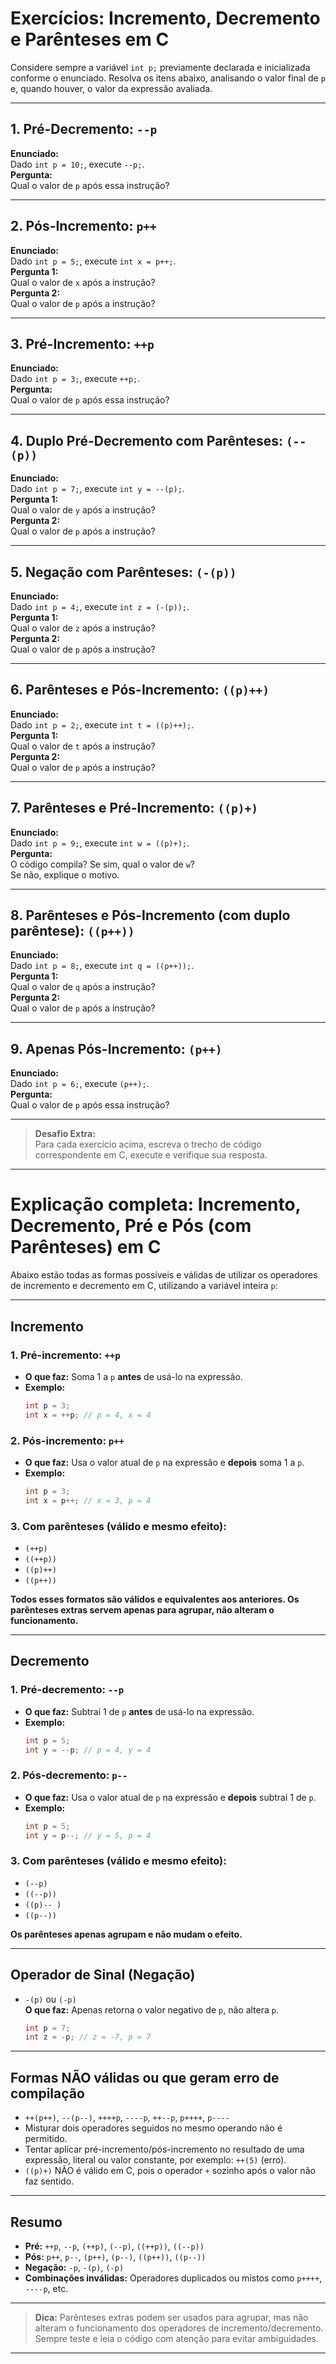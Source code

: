 # Exercícios: Incremento, Decremento e Parênteses em C

Considere sempre a variável `int p;` previamente declarada e inicializada conforme o enunciado. Resolva os itens abaixo, analisando o valor final de `p` e, quando houver, o valor da expressão avaliada.

---

## 1. Pré-Decremento: `--p`
**Enunciado:**  
Dado `int p = 10;`, execute `--p;`.  
**Pergunta:**  
Qual o valor de `p` após essa instrução?

---

## 2. Pós-Incremento: `p++`
**Enunciado:**  
Dado `int p = 5;`, execute `int x = p++;`.  
**Pergunta 1:**  
Qual o valor de `x` após a instrução?  
**Pergunta 2:**  
Qual o valor de `p` após a instrução?

---

## 3. Pré-Incremento: `++p`
**Enunciado:**  
Dado `int p = 3;`, execute `++p;`.  
**Pergunta:**  
Qual o valor de `p` após essa instrução?

---

## 4. Duplo Pré-Decremento com Parênteses: `(--(p))`
**Enunciado:**  
Dado `int p = 7;`, execute `int y = --(p);`.  
**Pergunta 1:**  
Qual o valor de `y` após a instrução?  
**Pergunta 2:**  
Qual o valor de `p` após a instrução?

---

## 5. Negação com Parênteses: `(-(p))`
**Enunciado:**  
Dado `int p = 4;`, execute `int z = (-(p));`.  
**Pergunta 1:**  
Qual o valor de `z` após a instrução?  
**Pergunta 2:**  
Qual o valor de `p` após a instrução?

---

## 6. Parênteses e Pós-Incremento: `((p)++)`
**Enunciado:**  
Dado `int p = 2;`, execute `int t = ((p)++);`.  
**Pergunta 1:**  
Qual o valor de `t` após a instrução?  
**Pergunta 2:**  
Qual o valor de `p` após a instrução?

---

## 7. Parênteses e Pré-Incremento: `((p)+)`
**Enunciado:**  
Dado `int p = 9;`, execute `int w = ((p)+);`.  
**Pergunta:**  
O código compila? Se sim, qual o valor de `w`?  
Se não, explique o motivo.

---

## 8. Parênteses e Pós-Incremento (com duplo parêntese): `((p++))`
**Enunciado:**  
Dado `int p = 8;`, execute `int q = ((p++));`.  
**Pergunta 1:**  
Qual o valor de `q` após a instrução?  
**Pergunta 2:**  
Qual o valor de `p` após a instrução?

---

## 9. Apenas Pós-Incremento: `(p++)`
**Enunciado:**  
Dado `int p = 6;`, execute `(p++);`.  
**Pergunta:**  
Qual o valor de `p` após essa instrução?

---

> **Desafio Extra:**  
Para cada exercício acima, escreva o trecho de código correspondente em C, execute e verifique sua resposta.

---

# Explicação completa: Incremento, Decremento, Pré e Pós (com Parênteses) em C

Abaixo estão todas as formas possíveis e válidas de utilizar os operadores de incremento e decremento em C, utilizando a variável inteira `p`:

---

## Incremento

### 1. Pré-incremento: `++p`
- **O que faz:** Soma 1 a `p` **antes** de usá-lo na expressão.
- **Exemplo:**
  ```c
  int p = 3;
  int x = ++p; // p = 4, x = 4
  ```

### 2. Pós-incremento: `p++`
- **O que faz:** Usa o valor atual de `p` na expressão e **depois** soma 1 a `p`.
- **Exemplo:**
  ```c
  int p = 3;
  int x = p++; // x = 3, p = 4
  ```

### 3. Com parênteses (válido e mesmo efeito):

- `(++p)`  
- `((++p))`  
- `((p)++)`  
- `((p++))`

**Todos esses formatos são válidos e equivalentes aos anteriores. Os parênteses extras servem apenas para agrupar, não alteram o funcionamento.**

---

## Decremento

### 1. Pré-decremento: `--p`
- **O que faz:** Subtrai 1 de `p` **antes** de usá-lo na expressão.
- **Exemplo:**
  ```c
  int p = 5;
  int y = --p; // p = 4, y = 4
  ```

### 2. Pós-decremento: `p--`
- **O que faz:** Usa o valor atual de `p` na expressão e **depois** subtrai 1 de `p`.
- **Exemplo:**
  ```c
  int p = 5;
  int y = p--; // y = 5, p = 4
  ```

### 3. Com parênteses (válido e mesmo efeito):

- `(--p)`  
- `((--p))`  
- `((p)-- )`  
- `((p--))`

**Os parênteses apenas agrupam e não mudam o efeito.**

---

## Operador de Sinal (Negação)

- `-(p)` ou `(-p)`  
  **O que faz:** Apenas retorna o valor negativo de `p`, não altera `p`.
  ```c
  int p = 7;
  int z = -p; // z = -7, p = 7
  ```

---

## Formas NÃO válidas ou que geram erro de compilação

- `++(p++)`, `--(p--)`, `++++p`, `----p`, `++--p`, `p++++`, `p----`
- Misturar dois operadores seguidos no mesmo operando não é permitido.
- Tentar aplicar pré-incremento/pós-incremento no resultado de uma expressão, literal ou valor constante, por exemplo: `++(5)` (erro).
- `((p)+)` NÃO é válido em C, pois o operador `+` sozinho após o valor não faz sentido.

---

## Resumo

- **Pré:** `++p`, `--p`, `(++p)`, `(--p)`, `((++p))`, `((--p))`
- **Pós:** `p++`, `p--`, `(p++)`, `(p--)`, `((p++))`, `((p--))`
- **Negação:** `-p`, `-(p)`, `(-p)`
- **Combinações inválidas:** Operadores duplicados ou mistos como `p++++`, `----p`, etc.

---

> **Dica:** Parênteses extras podem ser usados para agrupar, mas não alteram o funcionamento dos operadores de incremento/decremento.  
> Sempre teste e leia o código com atenção para evitar ambiguidades.

---
